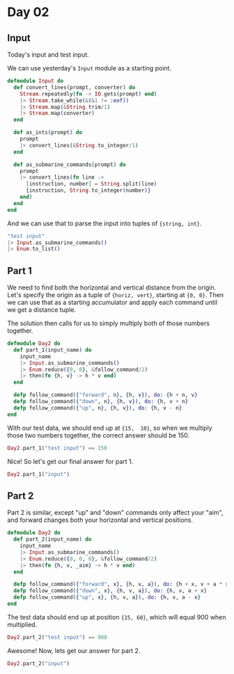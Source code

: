 # Day 02

## Input

Today's input and test input.

<!-- livebook:{"livebook_object":"cell_input","name":"input","type":"textarea","value":"forward 6\ndown 8\ndown 5\ndown 9\nforward 2\ndown 5\ndown 5\nforward 1\nforward 7\ndown 8\nup 2\ndown 4\nup 8\ndown 8\nforward 3\nforward 4\ndown 1\nforward 5\nup 7\ndown 7\ndown 8\nforward 2\nup 3\nforward 1\nforward 6\nforward 9\nforward 7\nforward 8\nforward 2\nforward 3\nup 2\nup 8\ndown 1\nforward 7\ndown 7\ndown 2\nforward 6\ndown 1\nforward 5\ndown 3\nforward 6\ndown 7\nup 1\nup 3\nforward 7\nforward 6\nforward 8\ndown 4\ndown 2\nup 5\ndown 2\nforward 2\nup 5\nforward 6\ndown 3\ndown 1\ndown 5\nforward 6\nup 6\ndown 7\ndown 8\ndown 2\nforward 3\ndown 5\ndown 4\nforward 7\nforward 9\nup 9\nup 8\nup 4\nforward 8\nforward 5\ndown 4\nup 2\nforward 9\nup 5\ndown 5\nup 9\nforward 2\nforward 3\ndown 6\ndown 8\nforward 8\nup 5\ndown 5\nforward 7\nforward 6\nforward 8\nup 3\nforward 3\nforward 1\nup 8\ndown 8\ndown 2\ndown 4\nup 7\nup 2\nup 9\nup 4\nforward 6\ndown 8\ndown 1\nforward 6\nforward 6\ndown 4\ndown 2\nup 7\ndown 9\ndown 9\nup 2\nup 7\ndown 4\ndown 2\nforward 1\ndown 1\nup 5\nup 5\nforward 9\nup 3\ndown 7\nforward 7\ndown 4\ndown 8\nup 1\ndown 4\ndown 7\nforward 5\nup 9\nforward 5\nforward 1\nforward 8\nforward 6\nforward 5\nforward 1\ndown 4\ndown 6\nforward 5\nforward 2\nforward 3\ndown 1\nup 2\nup 9\nforward 4\nup 8\ndown 7\ndown 8\nup 7\ndown 2\nforward 7\nup 1\nforward 5\nforward 1\nforward 8\nforward 1\nup 8\ndown 6\ndown 7\nforward 2\ndown 8\ndown 8\nforward 8\nup 8\ndown 6\ndown 7\ndown 4\ndown 7\nforward 6\nup 3\nforward 3\ndown 2\ndown 8\ndown 3\ndown 9\nforward 9\nforward 7\ndown 6\ndown 4\nforward 6\ndown 2\ndown 7\nup 7\nup 8\nforward 2\nforward 8\ndown 3\nup 2\nforward 9\ndown 2\nup 3\ndown 1\ndown 1\ndown 4\ndown 8\nup 2\nup 8\nforward 2\nforward 1\nup 1\nforward 7\ndown 8\ndown 1\ndown 7\nup 3\ndown 3\nforward 8\nforward 2\nforward 7\ndown 2\nup 9\nup 3\nup 5\ndown 4\nup 3\nforward 4\nup 5\ndown 9\ndown 9\nforward 2\nforward 2\ndown 2\ndown 8\ndown 3\ndown 5\nforward 6\ndown 6\nup 5\ndown 2\ndown 4\ndown 9\ndown 3\nforward 7\ndown 1\nforward 1\ndown 4\nup 1\ndown 9\nforward 5\nup 2\ndown 3\nforward 8\nforward 9\nup 9\ndown 2\nforward 8\ndown 4\ndown 5\nforward 6\nforward 5\nforward 4\ndown 6\ndown 9\ndown 2\nforward 9\ndown 4\nup 8\nup 9\nup 2\nup 5\nup 5\nforward 9\nup 1\nforward 6\nforward 7\nforward 8\nforward 9\nup 2\nforward 3\nforward 4\nforward 6\nforward 9\nup 5\nup 5\ndown 3\nforward 1\nforward 3\nforward 2\nforward 3\nforward 6\nforward 7\ndown 4\ndown 2\ndown 1\nforward 2\ndown 5\nforward 3\nforward 6\ndown 8\ndown 9\nforward 4\nforward 6\ndown 6\ndown 6\nforward 3\ndown 6\ndown 8\ndown 1\nforward 7\nforward 9\ndown 2\ndown 5\nforward 1\nforward 3\ndown 2\nforward 1\ndown 8\ndown 1\nforward 4\ndown 8\nforward 5\nforward 1\ndown 7\ndown 7\nforward 3\nforward 1\nforward 6\nforward 7\nforward 5\nup 1\nforward 2\ndown 9\nforward 3\nup 1\nforward 2\ndown 1\ndown 6\ndown 3\nforward 7\ndown 5\ndown 4\ndown 1\nforward 9\nforward 9\ndown 5\nforward 7\nforward 3\nforward 5\ndown 1\nforward 6\ndown 8\nup 2\nforward 6\ndown 3\nforward 2\nforward 9\nforward 4\ndown 1\ndown 3\nforward 9\nforward 3\nforward 8\nforward 9\nup 3\nup 1\nforward 1\nforward 2\ndown 8\ndown 9\ndown 2\ndown 1\ndown 3\ndown 2\nforward 9\nforward 7\ndown 5\nforward 1\nforward 6\nforward 3\nforward 9\ndown 2\nforward 8\ndown 5\ndown 1\nforward 5\nforward 3\ndown 6\nforward 6\ndown 8\nforward 2\nup 5\nforward 1\ndown 2\ndown 6\nforward 9\nforward 7\ndown 1\ndown 3\ndown 6\nup 3\ndown 4\nforward 8\nforward 1\nforward 7\ndown 2\ndown 5\ndown 9\nforward 6\ndown 5\nforward 5\nup 1\ndown 5\nforward 8\nup 9\nforward 2\ndown 6\nforward 2\nforward 7\nup 2\ndown 9\ndown 7\nup 7\ndown 6\nup 5\nforward 1\ndown 8\nforward 8\nforward 1\nforward 7\ndown 9\ndown 6\nforward 3\ndown 6\ndown 1\ndown 1\ndown 1\ndown 3\ndown 7\ndown 7\ndown 3\ndown 5\nforward 4\ndown 4\nforward 7\nforward 5\ndown 9\ndown 9\nforward 7\ndown 3\ndown 9\ndown 4\nforward 3\ndown 7\ndown 2\nforward 2\ndown 6\nforward 9\nforward 9\nforward 5\nup 4\ndown 7\ndown 2\nup 9\nup 4\nforward 8\nforward 1\ndown 8\nup 5\ndown 4\ndown 3\nforward 2\ndown 7\ndown 2\ndown 1\ndown 9\nforward 7\nforward 7\nup 8\nup 4\ndown 3\ndown 8\nforward 6\nforward 5\nforward 5\nforward 5\ndown 3\ndown 8\nforward 4\nforward 7\nforward 1\nup 3\nup 9\ndown 6\nup 4\ndown 7\nforward 8\nforward 4\nforward 3\nup 8\nup 3\ndown 3\nforward 6\ndown 2\nforward 7\nforward 4\nforward 8\ndown 3\ndown 9\ndown 9\ndown 2\nforward 8\nup 4\ndown 3\nforward 8\nforward 5\nforward 7\ndown 6\nup 9\nforward 3\ndown 2\nforward 5\nforward 2\ndown 7\nforward 6\nforward 2\nup 9\ndown 1\ndown 1\nforward 4\nup 1\nforward 9\ndown 3\ndown 4\ndown 2\nforward 3\nforward 3\nforward 3\nup 7\nup 8\ndown 5\nforward 1\nforward 7\nup 9\nup 3\ndown 3\ndown 8\nforward 6\nup 5\nup 5\nforward 4\ndown 2\ndown 8\ndown 1\nforward 6\ndown 3\nforward 3\nforward 6\nforward 1\nup 3\nup 1\ndown 5\ndown 2\ndown 7\ndown 1\nforward 9\ndown 4\ndown 8\nforward 9\nforward 7\nforward 8\ndown 1\ndown 2\nup 7\ndown 5\ndown 2\ndown 1\nup 4\nup 8\nup 7\ndown 4\nforward 3\ndown 2\ndown 2\nforward 5\nforward 4\ndown 8\nup 4\nforward 4\nup 1\ndown 3\ndown 9\ndown 9\ndown 3\nup 8\nforward 1\nforward 6\ndown 6\ndown 2\nforward 8\ndown 3\nforward 8\nforward 2\nforward 9\nup 3\nforward 6\ndown 5\nforward 6\nforward 2\nup 7\ndown 9\nforward 2\nup 2\nforward 7\ndown 1\ndown 5\ndown 6\nforward 8\ndown 6\nforward 4\nforward 1\nforward 3\nforward 4\nup 4\nforward 4\ndown 4\nforward 2\nforward 5\nforward 2\nforward 5\ndown 9\nup 2\nup 1\ndown 2\nup 4\nup 5\nforward 2\ndown 3\ndown 9\nforward 3\ndown 8\ndown 9\nforward 5\ndown 3\nforward 5\ndown 3\nup 8\nforward 7\nforward 1\ndown 2\ndown 7\nforward 3\ndown 8\nforward 9\ndown 4\ndown 1\ndown 7\ndown 4\nup 5\nforward 1\ndown 4\nforward 1\nforward 8\nup 1\nup 5\nup 2\nup 2\ndown 4\ndown 7\nforward 2\ndown 8\nup 8\ndown 9\ndown 3\ndown 6\ndown 3\ndown 1\nforward 7\nup 8\nforward 5\nup 5\ndown 8\ndown 1\ndown 8\ndown 6\ndown 5\nforward 2\nup 5\ndown 6\nforward 9\nup 6\ndown 5\ndown 7\nup 9\ndown 1\nforward 4\nup 6\nforward 2\ndown 5\ndown 5\nforward 2\nup 6\nforward 1\ndown 8\nforward 4\nup 8\ndown 3\nforward 8\ndown 8\nforward 5\ndown 6\ndown 3\nforward 1\ndown 4\ndown 8\nup 1\ndown 1\ndown 2\nup 9\nforward 2\nforward 3\ndown 7\ndown 2\nforward 7\nup 8\ndown 2\ndown 8\ndown 9\nup 1\ndown 5\ndown 5\ndown 4\ndown 8\ndown 9\nup 5\nforward 2\ndown 4\ndown 3\ndown 2\nforward 5\nforward 8\ndown 8\ndown 1\nforward 9\ndown 5\nforward 5\ndown 2\nup 3\nup 9\ndown 1\ndown 9\nforward 7\nup 7\nforward 3\nup 6\nforward 8\ndown 2\ndown 1\ndown 7\nforward 5\ndown 8\ndown 4\nforward 7\nforward 4\ndown 6\nforward 9\ndown 3\nforward 2\ndown 3\ndown 1\ndown 1\nup 1\nup 3\ndown 6\nforward 3\nup 9\ndown 4\nup 2\ndown 3\nup 1\ndown 8\ndown 5\nforward 7\nforward 2\nforward 9\ndown 8\ndown 5\ndown 6\nup 3\nforward 2\nup 8\ndown 4\nforward 7\ndown 8\ndown 6\ndown 4\nforward 7\nup 9\ndown 4\nforward 2\nforward 5\ndown 3\nup 6\nup 6\ndown 2\ndown 4\nforward 8\nforward 5\nforward 3\nforward 5\ndown 5\ndown 5\ndown 6\nforward 3\nforward 7\nforward 1\ndown 8\ndown 5\nforward 7\nup 7\ndown 9\ndown 9\ndown 9\nup 6\ndown 2\ndown 3\nforward 1\nup 7\nup 8\nforward 5\ndown 1\ndown 3\ndown 3\nforward 5\ndown 7\ndown 1\nup 2\ndown 2\ndown 3\nforward 7\ndown 9\nforward 6\ndown 5\nforward 2\ndown 5\nforward 6\nup 3\ndown 8\nup 2\nforward 5\nforward 1\nforward 5\nforward 8\nforward 6\nforward 9\nforward 6\nup 6\nup 5\ndown 8\ndown 3\ndown 5\ndown 2\nforward 9\nforward 8\ndown 1\nup 1\nup 6\ndown 6\nforward 4\ndown 3\nforward 6\nforward 1\nup 5\ndown 6\nup 9\ndown 7\ndown 2\ndown 9\ndown 5\nforward 5\nup 2\nforward 8\ndown 2\ndown 8\nforward 6\ndown 4\nforward 8\ndown 7\ndown 8\ndown 1\nforward 3\ndown 6\ndown 9\ndown 3\nforward 3\ndown 8\nforward 8\ndown 7\nforward 6\nforward 8\ndown 8\nup 7\ndown 1\nforward 2\nforward 3\ndown 5\nup 8\ndown 3\ndown 4\ndown 7\nforward 9\nforward 7\nforward 1\ndown 3\nforward 9\ndown 8\nforward 2\ndown 2\ndown 9\ndown 4\ndown 3\nup 6\nup 9\ndown 3\ndown 2\nforward 5\ndown 3\ndown 2\ndown 8\nforward 6\nforward 5\nup 4\nforward 9\nforward 8\nforward 9\ndown 2\nforward 2\nup 6\nforward 1\ndown 5\nforward 2\ndown 8\nup 2\nup 3\ndown 3\nup 2\nup 1\nup 5\nforward 1\nforward 2\ndown 8\nup 3\ndown 9\nforward 7\nup 5\ndown 4\ndown 4\nup 3\nforward 2\nup 5\ndown 4\ndown 4\nup 5\nforward 8\ndown 8\ndown 6\nforward 7\ndown 1\ndown 3\ndown 1\nforward 3\ndown 5\ndown 3\nforward 3\nup 2\nforward 2\ndown 9\nup 8\nforward 8\nup 8\nforward 1\nforward 9\nforward 3\ndown 8\ndown 3\nforward 8\nforward 4\ndown 2\nforward 2\ndown 2\ndown 5\ndown 7\ndown 5\nforward 8\nup 3\nforward 1\ndown 1\nforward 3\ndown 9\nforward 2\nforward 2\nforward 7\ndown 7\ndown 2\nforward 9\nup 5\nup 7\nforward 8\nforward 1\ndown 7\ndown 8\ndown 3\nforward 6"} -->

<!-- livebook:{"livebook_object":"cell_input","name":"test input","type":"textarea","value":"forward 5\ndown 5\nforward 8\nup 3\ndown 8\nforward 2"} -->

We can use yesterday's `Input` module as a starting point.

```elixir
defmodule Input do
  def convert_lines(prompt, converter) do
    Stream.repeatedly(fn -> IO.gets(prompt) end)
    |> Stream.take_while(&(&1 != :eof))
    |> Stream.map(&String.trim/1)
    |> Stream.map(converter)
  end

  def as_ints(prompt) do
    prompt
    |> convert_lines(&String.to_integer/1)
  end

  def as_submarine_commands(prompt) do
    prompt
    |> convert_lines(fn line ->
      [instruction, number] = String.split(line)
      {instruction, String.to_integer(number)}
    end)
  end
end
```

And we can use that to parse the input into tuples of `{string, int}`.

```elixir
"test input"
|> Input.as_submarine_commands()
|> Enum.to_list()
```

## Part 1

We need to find both the horizontal and vertical distance from the origin. Let's specify the
origin as a tuple of `{horiz, vert}`, starting at `{0, 0}`. Then we can use that as a starting
accumulator and apply each command until we get a distance tuple.

The solution then calls for us to simply multiply both of those numbers together.

```elixir
defmodule Day2 do
  def part_1(input_name) do
    input_name
    |> Input.as_submarine_commands()
    |> Enum.reduce({0, 0}, &follow_command/2)
    |> then(fn {h, v} -> h * v end)
  end

  defp follow_command({"forward", n}, {h, v}), do: {h + n, v}
  defp follow_command({"down", n}, {h, v}), do: {h, v + n}
  defp follow_command({"up", n}, {h, v}), do: {h, v - n}
end
```

With our test data, we should end up at `{15,  10}`, so when we multiply those two numbers
together, the correct answer should be 150.

```elixir
Day2.part_1("test input") == 150
```

Nice! So let's get our final answer for part 1.

```elixir
Day2.part_1("input")
```

## Part 2

Part 2 is similar, except "up" and "down" commands only affect your "aim", and forward changes
both your horizontal and vertical positions.

```elixir
defmodule Day2 do
  def part_2(input_name) do
    input_name
    |> Input.as_submarine_commands()
    |> Enum.reduce({0, 0, 0}, &follow_command/2)
    |> then(fn {h, v, _aim} -> h * v end)
  end

  defp follow_command({"forward", x}, {h, v, a}), do: {h + x, v + a * x, a}
  defp follow_command({"down", x}, {h, v, a}), do: {h, v, a + x}
  defp follow_command({"up", x}, {h, v, a}), do: {h, v, a - x}
end
```

The test data should end up at position `{15, 60}`, which will equal 900 when multiplied.

```elixir
Day2.part_2("test input") == 900
```

Awesome! Now, lets get our answer for part 2.

```elixir
Day2.part_2("input")
```
